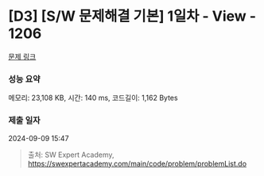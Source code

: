 # [D3] [S/W 문제해결 기본] 1일차 - View - 1206 

[문제 링크](https://swexpertacademy.com/main/code/problem/problemDetail.do?contestProbId=AV134DPqAA8CFAYh) 

### 성능 요약

메모리: 23,108 KB, 시간: 140 ms, 코드길이: 1,162 Bytes

### 제출 일자

2024-09-09 15:47



> 출처: SW Expert Academy, https://swexpertacademy.com/main/code/problem/problemList.do